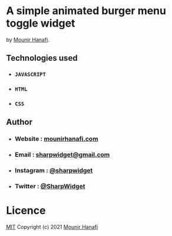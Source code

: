 # A simple animated burger menu toggle widget
by [Mounir Hanafi](https://mounirhanafi.com).

## Technologies used
* ### `JAVASCRIPT`
* ### `HTML`
* ### `CSS`

## Author
* ### Website : [mounirhanafi.com](https://mounirhanafi.com)
* ### Email : sharpwidget@gmail.com
* ### Instagram : [@sharpwidget](https://instagram.com/sharpwidget)
* ### Twitter : [@SharpWidget](https://twitter.com/SharpWidget)

# Licence
[MIT](https://github.com/sharpwidget/planetary-social-menu/tree/main/LICENSE.md) Copyright (c) 2021 [Mounir Hanafi](https://mounirhanafi.com)